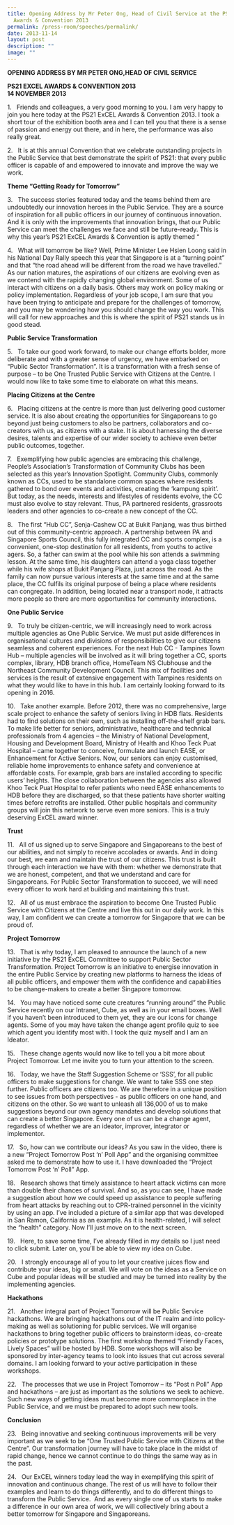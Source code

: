 ```yaml
---
title: Opening Address by Mr Peter Ong, Head of Civil Service at the PS21 ExCEL
  Awards & Convention 2013
permalink: /press-room/speeches/permalink/
date: 2013-11-14
layout: post
description: ""
image: ""
---
```

**OPENING ADDRESS BY MR PETER ONG,HEAD OF CIVIL SERVICE**  
  
**PS21 EXCEL AWARDS & CONVENTION 2013  
14 NOVEMBER 2013**

1.   Friends and colleagues, a very good morning to you. I am very happy to join you here today at the PS21 ExCEL Awards & Convention 2013. I took a short tour of the exhibition booth area and I can tell you that there is a sense of passion and energy out there, and in here, the performance was also really great.

2.   It is at this annual Convention that we celebrate outstanding projects in the Public Service that best demonstrate the spirit of PS21: that every public officer is capable of and empowered to innovate and improve the way we work.

**Theme “Getting Ready for Tomorrow”**

3.   The success stories featured today and the teams behind them are undoubtedly our innovation heroes in the Public Service. They are a source of inspiration for all public officers in our journey of continuous innovation. And it is only with the improvements that innovation brings, that our Public Service can meet the challenges we face and still be future-ready. This is why this year’s PS21 ExCEL Awards & Convention is aptly themed “ 

4.   What will tomorrow be like? Well, Prime Minister Lee Hsien Loong said in his National Day Rally speech this year that Singapore is at a “turning point” and that “the road ahead will be different from the road we have travelled.” As our nation matures, the aspirations of our citizens are evolving even as we contend with the rapidly changing global environment. Some of us interact with citizens on a daily basis. Others may work on policy making or policy implementation. Regardless of your job scope, I am sure that you have been trying to anticipate and prepare for the challenges of tomorrow, and you may be wondering how you should change the way you work. This will call for new approaches and this is where the spirit of PS21 stands us in good stead.

**Public Service Transformation**

5.   To take our good work forward, to make our change efforts bolder, more deliberate and with a greater sense of urgency, we have embarked on “Public Sector Transformation”. It is a transformation with a fresh sense of purpose – to be One Trusted Public Service with Citizens at the Centre. I would now like to take some time to elaborate on what this means.

**Placing Citizens at the Centre**

6.   Placing citizens at the centre is more than just delivering good customer service. It is also about creating the opportunities for Singaporeans to go beyond just being customers to also be partners, collaborators and co-creators with us, as citizens with a stake. It is about harnessing the diverse desires, talents and expertise of our wider society to achieve even better public outcomes, together.

7.   Exemplifying how public agencies are embracing this challenge, People’s Association’s Transformation of Community Clubs has been selected as this year’s Innovation Spotlight. Community Clubs, commonly known as CCs, used to be standalone common spaces where residents gathered to bond over events and activities, creating the ‘kampung spirit’. But today, as the needs, interests and lifestyles of residents evolve, the CC must also evolve to stay relevant. Thus, PA partnered residents, grassroots leaders and other agencies to co-create a new concept of the CC. 

8.   The first “Hub CC”, Senja-Cashew CC at Bukit Panjang, was thus birthed out of this community-centric approach. A partnership between PA and Singapore Sports Council, this fully integrated CC and sports complex, is a convenient, one-stop destination for all residents, from youths to active agers. So, a father can swim at the pool while his son attends a swimming lesson. At the same time, his daughters can attend a yoga class together while his wife shops at Bukit Panjang Plaza, just across the road. As the family can now pursue various interests at the same time and at the same place, the CC fulfils its original purpose of being a place where residents can congregate. In addition, being located near a transport node, it attracts more people so there are more opportunities for community interactions.

**One Public Service**

9.   To truly be citizen-centric, we will increasingly need to work across multiple agencies as One Public Service. We must put aside differences in organisational cultures and divisions of responsibilities to give our citizens seamless and coherent experiences. For the next Hub CC - Tampines Town Hub – multiple agencies will be involved as it will bring together a CC, sports complex, library, HDB branch office, HomeTeam NS Clubhouse and the Northeast Community Development Council. This mix of facilities and services is the result of extensive engagement with Tampines residents on what they would like to have in this hub. I am certainly looking forward to its opening in 2016.

10.   Take another example. Before 2012, there was no comprehensive, large scale project to enhance the safety of seniors living in HDB flats. Residents had to find solutions on their own, such as installing off-the-shelf grab bars. To make life better for seniors, administrative, healthcare and technical professionals from 4 agencies – the Ministry of National Development, Housing and Development Board, Ministry of Health and Khoo Teck Puat Hospital – came together to conceive, formulate and launch EASE, or Enhancement for Active Seniors. Now, our seniors can enjoy customised, reliable home improvements to enhance safety and convenience at affordable costs. For example, grab bars are installed according to specific users’ heights. The close collaboration between the agencies also allowed Khoo Teck Puat Hospital to refer patients who need EASE enhancements to HDB before they are discharged, so that these patients have shorter waiting times before retrofits are installed. Other public hospitals and community groups will join this network to serve even more seniors. This is a truly deserving ExCEL award winner.

**Trust**

11.   All of us signed up to serve Singapore and Singaporeans to the best of our abilities, and not simply to receive accolades or awards. And in doing our best, we earn and maintain the trust of our citizens. This trust is built through each interaction we have with them: whether we demonstrate that we are honest, competent, and that we understand and care for Singaporeans. For Public Sector Transformation to succeed, we will need every officer to work hard at building and maintaining this trust.

12.   All of us must embrace the aspiration to become One Trusted Public Service with Citizens at the Centre and live this out in our daily work. In this way, I am confident we can create a tomorrow for Singapore that we can be proud of.   

**Project Tomorrow**

13.   That is why today, I am pleased to announce the launch of a new initiative by the PS21 ExCEL Committee to support Public Sector Transformation. Project Tomorrow is an initiative to energise innovation in the entire Public Service by creating new platforms to harness the ideas of all public officers, and empower them with the confidence and capabilities to be change-makers to create a better Singapore tomorrow.

14.   You may have noticed some cute creatures “running around” the Public Service recently on our Intranet, Cube, as well as in your email boxes. Well if you haven’t been introduced to them yet, they are our icons for change agents. Some of you may have taken the change agent profile quiz to see which agent you identify most with. I took the quiz myself and I am an Ideator.

15.   These change agents would now like to tell you a bit more about Project Tomorrow. Let me invite you to turn your attention to the screen. 

16.   Today, we have the Staff Suggestion Scheme or ‘SSS’, for all public officers to make suggestions for change. We want to take SSS one step further. Public officers are citizens too. We are therefore in a unique position to see issues from both perspectives - as public officers on one hand, and citizens on the other. So we want to unleash all 136,000 of us to make suggestions beyond our own agency mandates and develop solutions that can create a better Singapore. Every one of us can be a change agent, regardless of whether we are an ideator, improver, integrator or implementor. 

17.   So, how can we contribute our ideas? As you saw in the video, there is a new “Project Tomorrow Post ‘n’ Poll App” and the organising committee asked me to demonstrate how to use it. I have downloaded the “Project Tomorrow Post ‘n’ Poll” App. 

18.   Research shows that timely assistance to heart attack victims can more than double their chances of survival. And so, as you can see, I have made a suggestion about how we could speed up assistance to people suffering from heart attacks by reaching out to CPR-trained personnel in the vicinity by using an app. I’ve included a picture of a similar app that was developed in San Ramon, California as an example. As it is health-related, I will select the “health” category. Now I’ll just move on to the next screen.

19.   Here, to save some time, I’ve already filled in my details so I just need to click submit. Later on, you’ll be able to view my idea on Cube.

20.   I strongly encourage all of you to let your creative juices flow and contribute your ideas, big or small. We will vote on the ideas as a Service on Cube and popular ideas will be studied and may be turned into reality by the implementing agencies.

**Hackathons**

21.   Another integral part of Project Tomorrow will be Public Service hackathons. We are bringing hackathons out of the IT realm and into policy-making as well as solutioning for public services. We will organise hackathons to bring together public officers to brainstorm ideas, co-create policies or prototype solutions. The first workshop themed “Friendly Faces, Lively Spaces” will be hosted by HDB. Some workshops will also be sponsored by inter-agency teams to look into issues that cut across several domains. I am looking forward to your active participation in these workshops. 

22.   The processes that we use in Project Tomorrow – its “Post n Poll” App and hackathons – are just as important as the solutions we seek to achieve. Such new ways of getting ideas must become more commonplace in the Public Service, and we must be prepared to adopt such new tools.

**Conclusion**

23.   Being innovative and seeking continuous improvements will be very important as we seek to be “One Trusted Public Service with Citizens at the Centre”. Our transformation journey will have to take place in the midst of rapid change, hence we cannot continue to do things the same way as in the past.

24.   Our ExCEL winners today lead the way in exemplifying this spirit of innovation and continuous change. The rest of us will have to follow their examples and learn to do things differently, and to do different things to transform the Public Service.  And as every single one of us starts to make a difference in our own area of work, we will collectively bring about a better tomorrow for Singapore and Singaporeans.